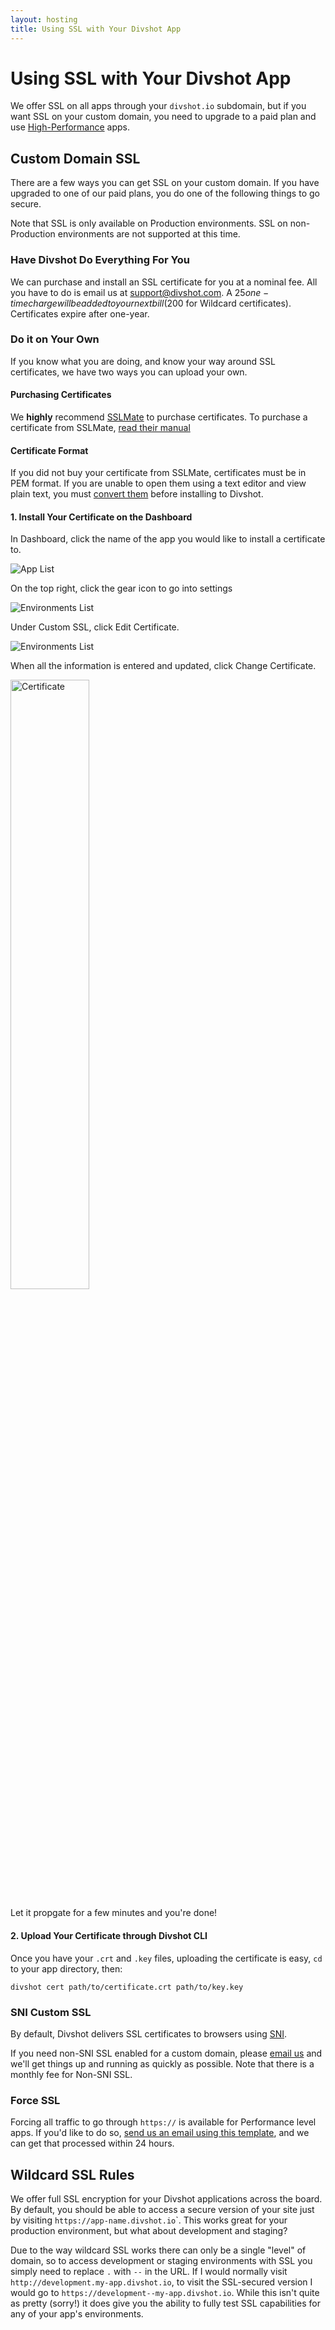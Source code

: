 ```yaml
---
layout: hosting
title: Using SSL with Your Divshot App
---
```


# Using SSL with Your Divshot App

<p class="lead">We offer SSL on all apps through your <code>divshot.io</code> subdomain, but if you want SSL on your custom domain, you need to upgrade to a paid plan and use <a href="/guides/high-performance">High-Performance</a> apps.</p>

## Custom Domain SSL

There are a few ways you can get SSL on your custom domain. If you have upgraded to one of our paid plans, you do one of the following things to go secure.

Note that SSL is only available on Production environments. SSL on non-Production environments are not supported at this time.

### Have Divshot Do Everything For You

We can purchase and install an SSL certificate for you at a nominal fee. All you have to do is email us at [support@divshot.com](mailto:support@divshot.com?Subject=SSL%20Certificate%20Purchase%20and%20Install&Body=App%20Name%3A%0A%0ACustom%20Domain%20Name%3A%0A%0AWildcard%20%28Y/N%29%3A%20*Wildcard%20Certificates%20cost%20%24200*). A $25 one-time charge will be added to your next bill ($200 for Wildcard certificates). Certificates expire after one-year.

### Do it on Your Own

If you know what you are doing, and know your way around SSL certificates, we have two ways you can upload your own.

#### Purchasing Certificates

We **highly** recommend [SSLMate](https://sslmate.com) to purchase certificates. To purchase a certificate from SSLMate, [read their manual](https://sslmate.com/help/buy)

#### Certificate Format

If you did not buy your certificate from SSLMate, certificates must be in PEM format. If you are unable to open them using a text editor and view plain text, you must [convert them](https://www.sslshopper.com/ssl-converter.html) before installing to Divshot.


#### 1. Install Your Certificate on the Dashboard

In Dashboard, click the name of the app you would like to install a certificate to.

<img src="{% asset_path guides/ssl-app.png %}" alt="App List" class="img-responsive">

On the top right, click the gear icon to go into settings

<img src="{% asset_path guides/environments-settings.png %}" alt="Environments List" class="img-responsive">

Under Custom SSL, click Edit Certificate.

<img src="{% asset_path guides/custom-ssl.png %}" alt="Environments List" class="img-responsive">

When all the information is entered and updated, click Change Certificate.

<img src="{% asset_path guides/cert.png %}" alt="Certificate" class="img-responsive" style="width: 50%;">

Let it propgate for a few minutes and you're done!

#### 2. Upload Your Certificate through Divshot CLI

Once you have your `.crt` and `.key` files, uploading the certificate is easy, `cd` to your app directory, then:

```
divshot cert path/to/certificate.crt path/to/key.key
```

### SNI Custom SSL

By default, Divshot delivers SSL certificates to browsers using [SNI](https://en.wikipedia.org/wiki/Server_Name_Indication).

If you need non-SNI SSL enabled for a custom domain, please [email us](mailto:support@divshot.com) and we'll get
things up and running as quickly as possible. Note that there is a monthly fee for Non-SNI SSL.

### Force SSL

Forcing all traffic to go through `https://` is available for Performance level apps. If you'd like to do so, [send us an email using this template](mailto:help@divshot.com?Subject=Force%20SSL%20Request&Body=Divshot%20App%20Name%20and%20Custom%20Domain%20Names%3A%0Amyapp1%2C%20myapp1.com), and we can get that processed within 24 hours.

## Wildcard SSL Rules

We offer full SSL encryption for your Divshot applications across the board. By default, you should be
able to access a secure version of your site just by visiting `https://app-name.divshot.io`</code>`. This works
great for your production environment, but what about development and staging?

Due to the way wildcard SSL works there can only be a single "level" of domain, so to access development
or staging environments with SSL you simply need to replace `.` with `--` in the URL. If I would normally
visit `http://development.my-app.divshot.io`, to visit the SSL-secured version I would go to
`https://development--my-app.divshot.io`. While this isn't quite as pretty (sorry!) it does give you the
ability to fully test SSL capabilities for any of your app's environments.
